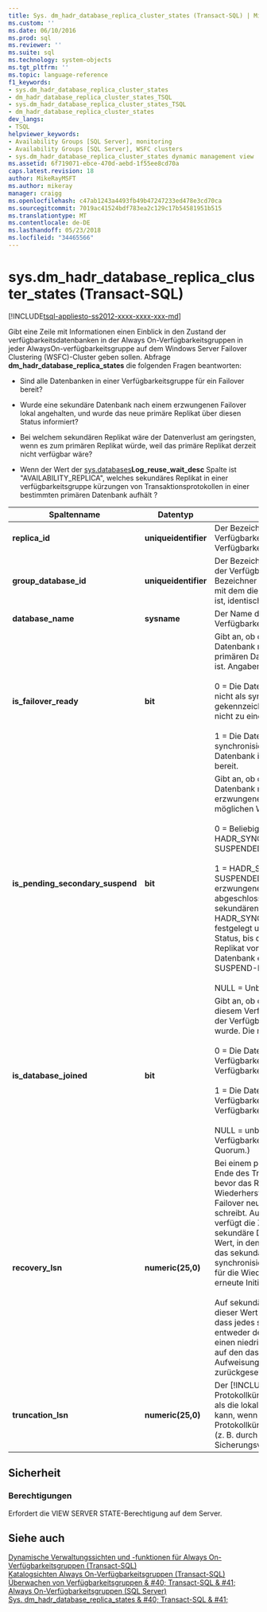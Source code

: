 ```yaml
---
title: Sys. dm_hadr_database_replica_cluster_states (Transact-SQL) | Microsoft Docs
ms.custom: ''
ms.date: 06/10/2016
ms.prod: sql
ms.reviewer: ''
ms.suite: sql
ms.technology: system-objects
ms.tgt_pltfrm: ''
ms.topic: language-reference
f1_keywords:
- sys.dm_hadr_database_replica_cluster_states
- dm_hadr_database_replica_cluster_states_TSQL
- sys.dm_hadr_database_replica_cluster_states_TSQL
- dm_hadr_database_replica_cluster_states
dev_langs:
- TSQL
helpviewer_keywords:
- Availability Groups [SQL Server], monitoring
- Availability Groups [SQL Server], WSFC clusters
- sys.dm_hadr_database_replica_cluster_states dynamic management view
ms.assetid: 6f719071-ebce-470d-aebd-1f55ee8cd70a
caps.latest.revision: 18
author: MikeRayMSFT
ms.author: mikeray
manager: craigg
ms.openlocfilehash: c47ab1243a4493fb49b47247233ed478e3cd70ca
ms.sourcegitcommit: 7019ac41524bdf783ea2c129c17b54581951b515
ms.translationtype: MT
ms.contentlocale: de-DE
ms.lasthandoff: 05/23/2018
ms.locfileid: "34465566"
---
```

# <a name="sysdmhadrdatabasereplicaclusterstates-transact-sql"></a>sys.dm_hadr_database_replica_cluster_states (Transact-SQL)
[!INCLUDE[tsql-appliesto-ss2012-xxxx-xxxx-xxx-md](../../includes/tsql-appliesto-ss2012-xxxx-xxxx-xxx-md.md)]

  Gibt eine Zeile mit Informationen einen Einblick in den Zustand der verfügbarkeitsdatenbanken in der Always On-Verfügbarkeitsgruppen in jeder AlwaysOn-verfügbarkeitsgruppe auf dem Windows Server Failover Clustering (WSFC)-Cluster geben sollen. Abfrage **dm_hadr_database_replica_states** die folgenden Fragen beantworten:  
  
-   Sind alle Datenbanken in einer Verfügbarkeitsgruppe für ein Failover bereit?  
  
-   Wurde eine sekundäre Datenbank nach einem erzwungenen Failover lokal angehalten, und wurde das neue primäre Replikat über diesen Status informiert?  
  
-   Bei welchem sekundären Replikat wäre der Datenverlust am geringsten, wenn es zum primären Replikat würde, weil das primäre Replikat derzeit nicht verfügbar wäre?  
  
-   Wenn der Wert der [sys.databases](~/relational-databases/system-catalog-views/sys-databases-transact-sql.md)**Log_reuse_wait_desc** Spalte ist "AVAILABILITY_REPLICA", welches sekundäres Replikat in einer verfügbarkeitsgruppe kürzungen von Transaktionsprotokollen in einer bestimmten primären Datenbank aufhält ?  
   
|Spaltenname|Datentyp|Description|  
|-----------------|---------------|-----------------|  
|**replica_id**|**uniqueidentifier**|Der Bezeichner des Verfügbarkeitsreplikats in der Verfügbarkeitsgruppe.|  
|**group_database_id**|**uniqueidentifier**|Der Bezeichner der Datenbank in der Verfügbarkeitsgruppe. Dieser Bezeichner ist auf jedem Replikat, mit dem diese Datenbank verknüpft ist, identisch.|  
|**database_name**|**sysname**|Der Name der Datenbank, die zur Verfügbarkeitsgruppe gehört.|  
|**is_failover_ready**|**bit**|Gibt an, ob die sekundäre Datenbank mit der entsprechenden primären Datenbank synchronisiert ist. Angaben sind möglich:<br /><br /> 0 = Die Datenbank ist im Cluster nicht als synchronisiert gekennzeichnet. Die Datenbank ist nicht zu einem Failover bereit.<br /><br /> 1 = Die Datenbank ist im Cluster als synchronisiert gekennzeichnet. Die Datenbank ist zu einem Failover bereit.|  
|**is_pending_secondary_suspend**|**bit**|Gibt an, ob das Anhalten der Datenbank nach einem erzwungenen Failover ansteht. Die möglichen Werte sind:<br /><br /> 0 = Beliebiger Status außer HADR_SYNCHRONIZED_ SUSPENDED.<br /><br /> 1 = HADR_SYNCHRONIZED_ SUSPENDED. Wenn ein erzwungenes Failover abgeschlossen wird, wird jede der sekundären Datenbanken auf HADR_SYNCHONIZED_SUSPENDED festgelegt und bleibt in diesem Status, bis das neue primäre Replikat von dieser sekundären Datenbank eine Bestätigung für die SUSPEND-Meldung empfängt.<br /><br /> NULL = Unbekannt (kein Quorum)|  
|**is_database_joined**|**bit**|Gibt an, ob die Datenbank auf diesem Verfügbarkeitsreplikat mit der Verfügbarkeitsgruppe verknüpft wurde. Die möglichen Werte sind:<br /><br /> 0 = Die Datenbank ist nicht mit der Verfügbarkeitsgruppe auf diesem Verfügbarkeitsreplikat verknüpft.<br /><br /> 1 = Die Datenbank ist mit der Verfügbarkeitsgruppe auf diesem Verfügbarkeitsreplikat verknüpft.<br /><br /> NULL = unbekannt (Das Verfügbarkeitsreplikat hat kein Quorum.)|  
|**recovery_lsn**|**numeric(25,0)**|Bei einem primären Replikat das Ende des Transaktionsprotokolls, bevor das Replikat nach einer Wiederherstellung oder einem Failover neue Protokolldatensätze schreibt. Auf dem primären Replikat verfügt die Zeile für eine bestimmte sekundäre Datenbank über den Wert, in den das primäre Replikat das sekundäre Replikat synchronisieren soll (also der Wert für die Wiederherstellung und erneute Initialisierung).<br /><br /> Auf sekundären Replikaten ist dieser Wert NULL. Beachten Sie, dass jedes sekundäre Replikat entweder den MAX-Wert oder einen niedrigeren Wert aufweist, auf den das sekundäre Replikat auf Aufweisung des primären Replikats zurückgesetzt werden soll.|  
|**truncation_lsn**|**numeric(25,0)**|Der [!INCLUDE[ssHADR](../../includes/sshadr-md.md)]-Protokollkürzungswert, der höher als die lokale Kürzungs-LSN sein kann, wenn die lokale Protokollkürzung blockiert wird (z. B. durch einen Sicherungsvorgang).|  
  
## <a name="security"></a>Sicherheit  
  
### <a name="permissions"></a>Berechtigungen  
 Erfordert die VIEW SERVER STATE-Berechtigung auf dem Server.  
  
## <a name="see-also"></a>Siehe auch  
 [Dynamische Verwaltungssichten und -funktionen für Always On-Verfügbarkeitsgruppen (Transact-SQL)](../../relational-databases/system-dynamic-management-views/always-on-availability-groups-dynamic-management-views-functions.md)   
 [Katalogsichten Always On-Verfügbarkeitsgruppen &#40;Transact-SQL&#41;](../../relational-databases/system-catalog-views/always-on-availability-groups-catalog-views-transact-sql.md)   
 [Überwachen von Verfügbarkeitsgruppen & #40; Transact-SQL & #41;](../../database-engine/availability-groups/windows/monitor-availability-groups-transact-sql.md)   
 [Always On-Verfügbarkeitsgruppen &#40;SQL Server&#41;](../../database-engine/availability-groups/windows/always-on-availability-groups-sql-server.md)   
 [Sys. dm_hadr_database_replica_states & #40; Transact-SQL & #41;](../../relational-databases/system-dynamic-management-views/sys-dm-hadr-database-replica-states-transact-sql.md)  
  
  

